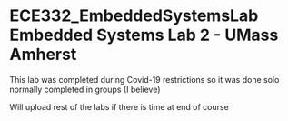 # ECE332_EmbeddedSystemsLab Embedded Systems Lab 2 - UMass Amherst

 This lab was completed during Covid-19 restrictions so it was done solo
   normally completed in groups (I believe)
  
 Will upload rest of the labs if there is time at end of course
